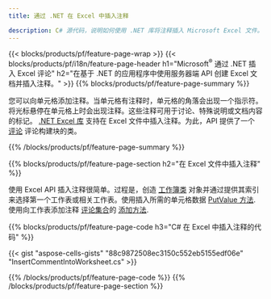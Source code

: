 ```yaml
---
title: 通过 .NET 在 Excel 中插入注释

description: C# 源代码，说明如何使用 .NET 库将注释插入 Microsoft Excel 文件。 
---
```

{{< blocks/products/pf/feature-page-wrap >}}
{{< blocks/products/pf/i18n/feature-page-header h1="Microsoft<sup>&reg;</sup> 通过 .NET 插入 Excel 评论" h2="在基于 .NET 的应用程序中使用服务器端 API 创建 Excel 文档并插入注释。" >}}
{{% blocks/products/pf/feature-page-summary %}}

您可以向单元格添加注释。当单元格有注释时，单元格的角落会出现一个指示符。将光标悬停在单元格上时会出现注释。这些注释可用于讨论、特殊说明或文档内容的标记。 [.NET Excel 库](/cells/net/) 支持在 Excel 文件中插入注释。为此，API 提供了一个 [评论](https://reference.aspose.com/cells/net/aspose.cells/comment) 评论构建块的类。

{{% /blocks/products/pf/feature-page-summary %}}

{{% blocks/products/pf/feature-page-section h2="在 Excel 文件中插入注释" %}}

使用 Excel API 插入注释很简单。过程是，创造 [工作簿类](https://reference.aspose.com/cells/net/aspose.cells/workbook) 对象并通过提供其索引来选择第一个工作表或相关工作表。使用插入所需的单元格数据 [PutValue 方法](https://reference.aspose.com/cells/net/aspose.cells/cell/methods/putvalue/index).使用向工作表添加注释 [评论集合](https://reference.aspose.com/cells/net/aspose.cells/commentcollection)的 [添加方法](https://reference.aspose.com/cells/net/aspose.cells.commentcollection/add/methods/1).

{{% blocks/products/pf/feature-page-code h3="C# 在 Excel 中插入注释的代码" %}}

{{< gist "aspose-cells-gists" "88c9872508ec3150c552eb5155edf06e" "InsertCommentIntoWorksheet.cs" >}}

{{% /blocks/products/pf/feature-page-code %}}
{{% /blocks/products/pf/feature-page-section %}}
